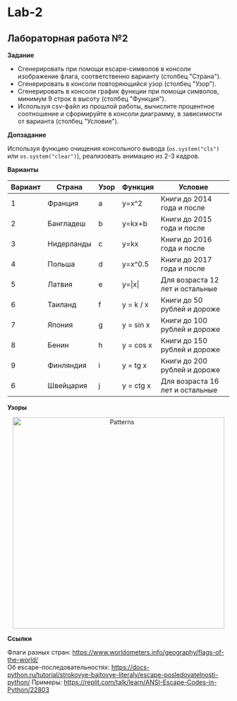 # Lab-2
## Лабораторная работа №2

**Задание**

* Сгенерировать при помощи escape-символов в консоли изображение флага, соответственно варианту (столбец "Страна").
* Сгенерировать в консоли повторяющийся узор (столбец "Узор").
* Сгенерировать в консоли график функции при помощи символов, минимум 9 строк в высоту (столбец "Функция").
* Используя csv-файл из прошлой работы, вычислите процентное соотношение и сформируйте в консоли диаграмму, в зависимости от варианта (столбец "Условие").

**Допзадание**

Используя функцию очищения консольного вывода (```os.system("cls")``` или ```os.system("clear")```), реализовать анимацию из 2-3 кадров.

**Варианты**

| Вариант | Страна | Узор | Функция | Условие |
| ------- | ------ | ---- | ------- | ------- |
| 1 | Франция | a | y=x^2 | Книги до 2014 года и после |
| 2 | Бангладеш | b | y=kx+b | Книги до 2015 года и после |
| 3 | Нидерланды | c | y=kx | Книги до 2016 года и после |
| 4 | Польша | d | y=x^0.5 | Книги до 2017 года и после |
| 5 | Латвия | e | y=\|x\| | Для возраста 12 лет и остальные |
| 6 | Таиланд | f | y = k / x | Книги до 50 рублей и дороже |
| 7 | Япония | g | y = sin x | Книги до 100 рублей и дороже |
| 8 | Бенин | h | y = cos x | Книги до 150 рублей и дороже |
| 9 | Финляндия | i | y = tg x | Книги до 200 рублей и дороже |
| 6 | Швейцария | j | y = ctg x | Для возраста 16 лет и остальные |

**Узоры**

<p align="center">
  <img src="https://github.com/ITMOPython-2022/Lab-2/blob/main/lab2patterns.png" width="480" title="Patterns">
</p>

**Ссылки**

Флаги разных стран: https://www.worldometers.info/geography/flags-of-the-world/  
Об escape-последовательностях: https://docs-python.ru/tutorial/strokovye-bajtovye-literaly/escape-posledovatelnosti-python/
Примеры: https://replit.com/talk/learn/ANSI-Escape-Codes-in-Python/22803

